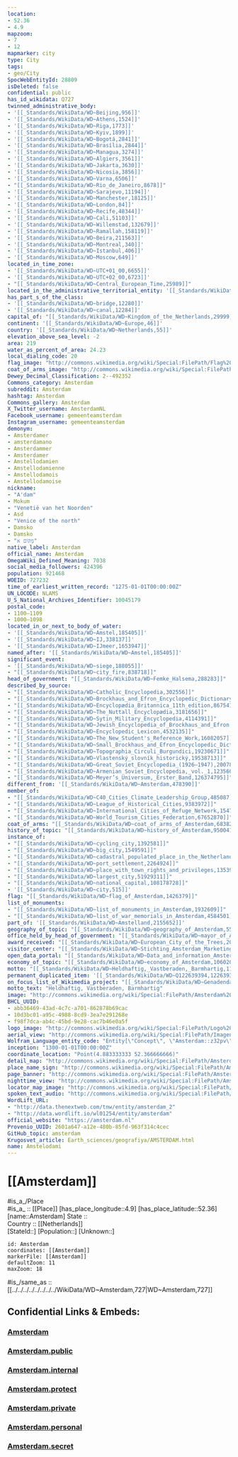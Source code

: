 ```yaml
---
location:
- 52.36
- 4.9
mapzoom:
- 7
- 12
mapmarker: city
type: City
tags:
- geo/City
SpocWebEntityId: 28809
isDeleted: false
confidential: public
has_id_wikidata: Q727
twinned_administrative_body:
- '[[_Standards/WikiData/WD~Beijing,956]]'
- '[[_Standards/WikiData/WD~Athens,1524]]'
- '[[_Standards/WikiData/WD~Riga,1773]]'
- '[[_Standards/WikiData/WD~Kyiv,1899]]'
- '[[_Standards/WikiData/WD~Bogotá,2841]]'
- '[[_Standards/WikiData/WD~Brasília,2844]]'
- '[[_Standards/WikiData/WD~Managua,3274]]'
- '[[_Standards/WikiData/WD~Algiers,3561]]'
- '[[_Standards/WikiData/WD~Jakarta,3630]]'
- '[[_Standards/WikiData/WD~Nicosia,3856]]'
- '[[_Standards/WikiData/WD~Varna,6506]]'
- "[[_Standards/WikiData/WD~Rio_de_Janeiro,8678]]"
- '[[_Standards/WikiData/WD~Sarajevo,11194]]'
- '[[_Standards/WikiData/WD~Manchester,18125]]'
- '[[_Standards/WikiData/WD~London,84]]'
- '[[_Standards/WikiData/WD~Recife,48344]]'
- '[[_Standards/WikiData/WD~Cali,51103]]'
- '[[_Standards/WikiData/WD~Willemstad,132679]]'
- '[[_Standards/WikiData/WD~Ramallah,158119]]'
- '[[_Standards/WikiData/WD~Beira,211563]]'
- '[[_Standards/WikiData/WD~Montreal,340]]'
- '[[_Standards/WikiData/WD~Istanbul,406]]'
- '[[_Standards/WikiData/WD~Moscow,649]]'
located_in_time_zone:
- '[[_Standards/WikiData/WD~UTC+01_00,6655]]'
- '[[_Standards/WikiData/WD~UTC+02_00,6723]]'
- "[[_Standards/WikiData/WD~Central_European_Time,25989]]"
located_in_the_administrative_territorial_entity: '[[_Standards/WikiData/WD~Amsterdam,9899]]'
has_part_s_of_the_class:
- '[[_Standards/WikiData/WD~bridge,12280]]'
- '[[_Standards/WikiData/WD~canal,12284]]'
capital_of: "[[_Standards/WikiData/WD~Kingdom_of_the_Netherlands,29999]]"
continent: '[[_Standards/WikiData/WD~Europe,46]]'
country: '[[_Standards/WikiData/WD~Netherlands,55]]'
elevation_above_sea_level: -2
area: 219
water_as_percent_of_area: 24.23
local_dialing_code: 20
flag_image: "http://commons.wikimedia.org/wiki/Special:FilePath/Flag%20of%20Amsterdam.svg"
coat_of_arms_image: "http://commons.wikimedia.org/wiki/Special:FilePath/Wapen%20van%20Amsterdam.svg"
Dewey_Decimal_Classification: 2--492352
Commons_category: Amsterdam
subreddit: Amsterdam
hashtag: Amsterdam
Commons_gallery: Amsterdam
X_Twitter_username: AmsterdamNL
Facebook_username: gemeenteamsterdam
Instagram_username: gemeenteamsterdam
demonym:
- Amsterdamer
- amsterdamano
- Amsterdammer
- Amsterdamer
- Amstellodamien
- Amstellodamienne
- Amstellodamois
- Amstellodamoise
nickname:
- "A'dam"
- Mokum
- "Venetië van het Noorden"
- Asd
- "Venice of the north"
- Damsko
- Damsko
- "מָקוֹם א"
native_label: Amsterdam
official_name: Amsterdam
OmegaWiki_Defined_Meaning: 7038
social_media_followers: 424396
population: 921468
WOEID: 727232
time_of_earliest_written_record: "1275-01-01T00:00:00Z"
UN_LOCODE: NLAMS
U_S_National_Archives_Identifier: 10045179
postal_code:
- 1100–1109
- 1000–1098
located_in_or_next_to_body_of_water:
- '[[_Standards/WikiData/WD~Amstel,185405]]'
- '[[_Standards/WikiData/WD~IJ,338137]]'
- '[[_Standards/WikiData/WD~IJmeer,1653947]]'
named_after: '[[_Standards/WikiData/WD~Amstel,185405]]'
significant_event:
- '[[_Standards/WikiData/WD~siege,188055]]'
- "[[_Standards/WikiData/WD~city_fire,838718]]"
head_of_government: "[[_Standards/WikiData/WD~Femke_Halsema,288283]]"
described_by_source:
- "[[_Standards/WikiData/WD~Catholic_Encyclopedia,302556]]"
- "[[_Standards/WikiData/WD~Brockhaus_and_Efron_Encyclopedic_Dictionary,602358]]"
- "[[_Standards/WikiData/WD~Encyclopædia_Britannica_11th_edition,867541]]"
- "[[_Standards/WikiData/WD~The_Nuttall_Encyclopædia,3181656]]"
- "[[_Standards/WikiData/WD~Sytin_Military_Encyclopedia,4114391]]"
- "[[_Standards/WikiData/WD~Jewish_Encyclopedia_of_Brockhaus_and_Efron,4173137]]"
- "[[_Standards/WikiData/WD~Encyclopedic_Lexicon,4532135]]"
- "[[_Standards/WikiData/WD~The_New_Student's_Reference_Work,16082057]]"
- "[[_Standards/WikiData/WD~Small_Brockhaus_and_Efron_Encyclopedic_Dictionary,19180675]]"
- "[[_Standards/WikiData/WD~Topographia_Circuli_Burgundici,19230671]]"
- "[[_Standards/WikiData/WD~Vlastenský_slovník_historický,19538713]]"
- "[[_Standards/WikiData/WD~Great_Soviet_Encyclopedia_(1926–1947),20078554]]"
- "[[_Standards/WikiData/WD~Armenian_Soviet_Encyclopedia,_vol._1,123560817]]"
- "[[_Standards/WikiData/WD~Meyer’s_Universum,_Erster_Band,126374795]]"
different_from: '[[_Standards/WikiData/WD~Amsterdam,478390]]'
member_of:
- "[[_Standards/WikiData/WD~C40_Cities_Climate_Leadership_Group,485087]]"
- "[[_Standards/WikiData/WD~League_of_Historical_Cities,9383972]]"
- "[[_Standards/WikiData/WD~International_Cities_of_Refuge_Network,15477956]]"
- "[[_Standards/WikiData/WD~World_Tourism_Cities_Federation,67652870]]"
coat_of_arms: "[[_Standards/WikiData/WD~coat_of_arms_of_Amsterdam,683829]]"
history_of_topic: "[[_Standards/WikiData/WD~history_of_Amsterdam,950041]]"
instance_of:
- "[[_Standards/WikiData/WD~cycling_city,1392581]]"
- "[[_Standards/WikiData/WD~big_city,1549591]]"
- "[[_Standards/WikiData/WD~cadastral_populated_place_in_the_Netherlands,1852859]]"
- "[[_Standards/WikiData/WD~port_settlement,2264924]]"
- "[[_Standards/WikiData/WD~place_with_town_rights_and_privileges,13539802]]"
- "[[_Standards/WikiData/WD~largest_city,51929311]]"
- "[[_Standards/WikiData/WD~national_capital,108178728]]"
- '[[_Standards/WikiData/WD~city,515]]'
flag: "[[_Standards/WikiData/WD~flag_of_Amsterdam,1426379]]"
list_of_monuments:
- "[[_Standards/WikiData/WD~list_of_monuments_in_Amsterdam,1932609]]"
- "[[_Standards/WikiData/WD~list_of_war_memorials_in_Amsterdam,4584501]]"
part_of: '[[_Standards/WikiData/WD~Amstelland,2155652]]'
geography_of_topic: "[[_Standards/WikiData/WD~geography_of_Amsterdam,5535115]]"
office_held_by_head_of_government: "[[_Standards/WikiData/WD~mayor_of_Amsterdam,13423495]]"
award_received: "[[_Standards/WikiData/WD~European_City_of_the_Trees,20198245]]"
visitor_center: "[[_Standards/WikiData/WD~Stichting_Amsterdam_Marketing,29802443]]"
open_data_portal: "[[_Standards/WikiData/WD~Data_and_information_Amsterdam,97012030]]"
economy_of_topic: "[[_Standards/WikiData/WD~economy_of_Amsterdam,106020264]]"
motto: "[[_Standards/WikiData/WD~Heldhaftig,_Vastberaden,_Barmhartig,117225352]]"
permanent_duplicated_item: '[[_Standards/WikiData/WD~Q122639394,122639394]]'
on_focus_list_of_Wikimedia_project: "[[_Standards/WikiData/WD~Genadendal_Music_Archive,128903909]]"
motto_text: "Heldhaftig, Vastberaden, Barmhartig"
image: "http://commons.wikimedia.org/wiki/Special:FilePath/Amsterdam%20airphoto.jpg"
BHCL_UUID:
- abb36469-43ad-4c7c-a701-862878b69cac
- 10d3bc01-a95c-4988-8cd9-3ea7e291268e
- f98f7dca-ab4c-45bd-9e28-cac7b46e0a5f
logo_image: "http://commons.wikimedia.org/wiki/Special:FilePath/Logo%20of%20Gemeente%20Amsterdam.svg"
aerial_view: "http://commons.wikimedia.org/wiki/Special:FilePath/Imagen%20de%20los%20canales%20conc%C3%A9ntricos%20en%20%C3%81msterdam.png"
Wolfram_Language_entity_code: "Entity[\"Concept\", \"Amsterdam::z32pv\"]"
inception: "1300-01-01T00:00:00Z"
coordinate_location: "Point(4.883333333 52.366666666)"
detail_map: "http://commons.wikimedia.org/wiki/Special:FilePath/Amsterdam-topografie.jpg"
place_name_sign: "http://commons.wikimedia.org/wiki/Special:FilePath/Amsterdam%20%28town%20sign%29.jpg"
page_banner: "http://commons.wikimedia.org/wiki/Special:FilePath/Amsterdam%20Canal%20Banner.jpg"
nighttime_view: "http://commons.wikimedia.org/wiki/Special:FilePath/Amsterdam%20Grachten%20at%20night.jpg"
locator_map_image: "http://commons.wikimedia.org/wiki/Special:FilePath/Amsterdam%20location%20map.svg"
spoken_text_audio: "http://commons.wikimedia.org/wiki/Special:FilePath/Nl-Amsterdam-article.ogg"
WordLift_URL:
- "http://data.thenextweb.com/tnw/entity/amsterdam_2"
- "http://data.wordlift.io/wl01254/entity/amsterdam"
official_website: "https://amsterdam.nl"
Provenio_UUID: 2601a647-a12e-480b-85fd-963f314c4cec
GitHub_topic: amsterdam
Krugosvet_article: Earth_sciences/geografiya/AMSTERDAM.html
name: Amstelodami
---
```


# [[Amsterdam]] 

#is_a_/Place  
#is_a_ :: [[Place]] 
[has_place_longitude::4.9] 
[has_place_latitude::52.36] 
[name::Amsterdam] 
State ::  
Country :: [[Netherlands]]  
[StateId::] 
[Population::] 
[Unknown::] 


```leaflet
id: Amsterdam
coordinates: [[Amsterdam]] 
markerFile: [[Amsterdam]] 
defaultZoom: 11 
maxZoom: 18
```

#is_/same_as :: [[../../../../../../../../WikiData/WD~Amsterdam,727|WD~Amsterdam,727]] 

## Confidential Links & Embeds: 

### [Amsterdam](/_Standards/Earth/Continent/Europe/Europe~West/Netherlands/Provinces~Netherlands/Noord-Holland/City/Amsterdam.md) 

### [Amsterdam.public](/_public/Earth/Continent/Europe/Europe~West/Netherlands/Provinces~Netherlands/Noord-Holland/City/Amsterdam.public.md) 

### [Amsterdam.internal](/_internal/Earth/Continent/Europe/Europe~West/Netherlands/Provinces~Netherlands/Noord-Holland/City/Amsterdam.internal.md) 

### [Amsterdam.protect](/_protect/Earth/Continent/Europe/Europe~West/Netherlands/Provinces~Netherlands/Noord-Holland/City/Amsterdam.protect.md) 

### [Amsterdam.private](/_private/Earth/Continent/Europe/Europe~West/Netherlands/Provinces~Netherlands/Noord-Holland/City/Amsterdam.private.md) 

### [Amsterdam.personal](/_personal/Earth/Continent/Europe/Europe~West/Netherlands/Provinces~Netherlands/Noord-Holland/City/Amsterdam.personal.md) 

### [Amsterdam.secret](/_secret/Earth/Continent/Europe/Europe~West/Netherlands/Provinces~Netherlands/Noord-Holland/City/Amsterdam.secret.md)

